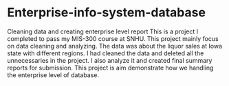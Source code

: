 # Enterprise-info-system-database
 Cleaning data and creating enterprise level report
This is a project I completed to pass my MIS-300 course at SNHU. This project mainly focus on data cleaning and analyzing. The data was about the liquor sales at Iowa state with different regions. I had cleaned the data and deleted all the unnecessaries in the project. I also analyze it and created final summary reports for submission. This project is aim demonstrate how we handling the enterprise level of database.
